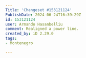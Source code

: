 ```yaml
---
Title: 'Changeset #153121124'
PublishDate: 2024-06-24T16:39:29Z
id: 153121124
user: Armando Hasanbelliu
comment: Realigned a power line.
created_by: iD 2.29.0
tags:
- Montenegro

---
```

